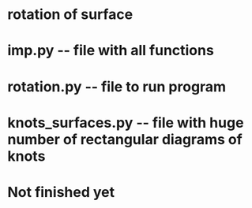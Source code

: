 # rotation of surface
# imp.py -- file with all functions

# rotation.py -- file to run program

# knots_surfaces.py -- file with huge number of rectangular diagrams of knots
# Not finished yet
